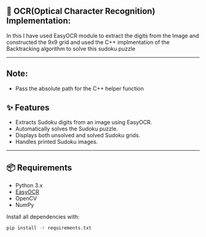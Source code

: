 ## 🧩 OCR(Optical Character Recognition) Implementation:

In this I have used EasyOCR module to extract the digits from the Image and constructed the 9x9 grid and used the C++ implmentation of the Backtracking algorithm to solve this sudoku puzzle

---

## Note:

- Pass the absolute path for the C++ helper function

## ✨ Features

- Extracts Sudoku digits from an image using EasyOCR.
- Automatically solves the Sudoku puzzle.
- Displays both unsolved and solved Sudoku grids.
- Handles printed Sudoku images.

---

## 📦 Requirements

- Python 3.x
- [EasyOCR](https://github.com/JaidedAI/EasyOCR)
- OpenCV
- NumPy

Install all dependencies with:

```bash
pip install -r requirements.txt
```
